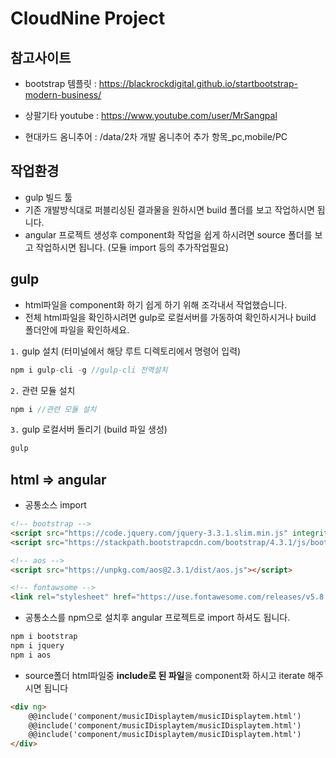# CloudNine Project

## 참고사이트

- bootstrap 템플릿 : https://blackrockdigital.github.io/startbootstrap-modern-business/

- 상팔기타 youtube : https://www.youtube.com/user/MrSangpal

- 현대카드 옴니추어 : /data/2차 개발 옴니추어 추가 항목_pc,mobile/PC

## 작업환경
- gulp 빌드 툴
- 기존 개발방식대로 퍼블리싱된 결과물을 원하시면 build 폴더를 보고 작업하시면 됩니다.
- angular 프로젝트 생성후 component화 작업을 쉽게 하시려면 source 폴더를 보고 작업하시면 됩니다. (모듈 import 등의 추가작업필요)

## gulp
+ html파일을 component화 하기 쉽게 하기 위해 조각내서 작업했습니다.  
+ 전체 html파일을 확인하시려면 gulp로 로컬서버를 가동하여 확인하시거나 build 폴더안에 파일을 확인하세요.

`1.` gulp 설치 (터미널에서 해당 루트 디렉토리에서 명령어 입력)
```js
npm i gulp-cli -g //gulp-cli 전역설치 
```

`2.` 관련 모듈 설치
```js
npm i //관련 모듈 설치
```

`3.` gulp 로컬서버 돌리기 (build 파일 생성)
```js
gulp
```

## html => angular

- 공통소스 import
```html
<!-- bootstrap -->
<script src="https://code.jquery.com/jquery-3.3.1.slim.min.js" integrity="sha384-q8i/X+965DzO0rT7abK41JStQIAqVgRVzpbzo5smXKp4YfRvH+8abtTE1Pi6jizo" crossorigin="anonymous"></script>  
<script src="https://stackpath.bootstrapcdn.com/bootstrap/4.3.1/js/bootstrap.min.js" integrity="sha384-JjSmVgyd0p3pXB1rRibZUAYoIIy6OrQ6VrjIEaFf/nJGzIxFDsf4x0xIM+B07jRM" crossorigin="anonymous"></script>

<!-- aos -->
<script src="https://unpkg.com/aos@2.3.1/dist/aos.js"></script>

<!-- fontawsome -->
<link rel="stylesheet" href="https://use.fontawesome.com/releases/v5.8.1/css/all.css" integrity="sha384-50oBUHEmvpQ+1lW4y57PTFmhCaXp0ML5d60M1M7uH2+nqUivzIebhndOJK28anvf" crossorigin="anonymous">
```

- 공통소스를 npm으로 설치후 angular 프로젝트로 import 하셔도 됩니다. 
```js
npm i bootstrap
npm i jquery
npm i aos
```

- source폴더 html파일중 **include로 된 파일**을 component화 하시고 iterate 해주시면 됩니다
```html
<div ng>
    @@include('component/musicIDisplaytem/musicIDisplaytem.html')
    @@include('component/musicIDisplaytem/musicIDisplaytem.html')
    @@include('component/musicIDisplaytem/musicIDisplaytem.html')
</div>
```
